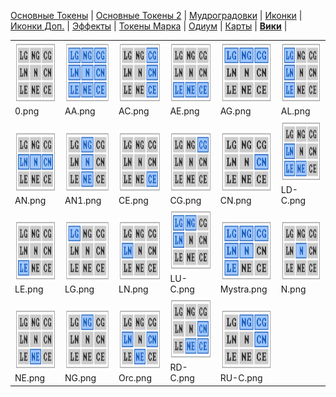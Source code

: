 [Основные Токены](https://github.com/CatacombNoop/ktms-tokens/blob/main/images_main/README.md) |
[Основные Токены 2](https://github.com/CatacombNoop/ktms-tokens/blob/main/images_main2/README.md) |
[Мудроградовки](https://github.com/CatacombNoop/ktms-tokens/blob/main/images_mudrog/README.md) |
[Иконки](https://github.com/CatacombNoop/ktms-tokens/blob/main/images_icons/README.md) |
[Иконки Доп.](https://github.com/CatacombNoop/ktms-tokens/blob/main/images_icons2/README.md) |
[Эффекты](https://github.com/CatacombNoop/ktms-tokens/blob/main/images_sfx/README.md) |
[Токены Марка](https://github.com/CatacombNoop/ktms-tokens/blob/main/images_mark/README.md) |
[Одиум](https://github.com/CatacombNoop/ktms-tokens/blob/main/images_odium/README.md) |
[Карты](https://github.com/CatacombNoop/ktms-tokens/blob/main/images_maps/README.md) |
[**Вики**](https://github.com/CatacombNoop/ktms-tokens/wiki) |
<table><tr>
<tr>
<td valign="bottom">
<img src="./0.png" width="100" height="100"><br>
0.png
</td>

<td valign="bottom">
<img src="./AA.png" width="100" height="100"><br>
AA.png
</td>

<td valign="bottom">
<img src="./AC.png" width="100" height="100"><br>
AC.png
</td>

<td valign="bottom">
<img src="./AE.png" width="100" height="100"><br>
AE.png
</td>

<td valign="bottom">
<img src="./AG.png" width="100" height="100"><br>
AG.png
</td>

<td valign="bottom">
<img src="./AL.png" width="100" height="100"><br>
AL.png
</td>

</tr>
<tr>
<td valign="bottom">
<img src="./AN.png" width="100" height="100"><br>
AN.png
</td>

<td valign="bottom">
<img src="./AN1.png" width="100" height="100"><br>
AN1.png
</td>

<td valign="bottom">
<img src="./CE.png" width="100" height="100"><br>
CE.png
</td>

<td valign="bottom">
<img src="./CG.png" width="100" height="100"><br>
CG.png
</td>

<td valign="bottom">
<img src="./CN.png" width="100" height="100"><br>
CN.png
</td>

<td valign="bottom">
<img src="./LD-C.png" width="100" height="100"><br>
LD-C.png
</td>

</tr>
<tr>
<td valign="bottom">
<img src="./LE.png" width="100" height="100"><br>
LE.png
</td>

<td valign="bottom">
<img src="./LG.png" width="100" height="100"><br>
LG.png
</td>

<td valign="bottom">
<img src="./LN.png" width="100" height="100"><br>
LN.png
</td>

<td valign="bottom">
<img src="./LU-C.png" width="100" height="100"><br>
LU-C.png
</td>

<td valign="bottom">
<img src="./Mystra.png" width="100" height="100"><br>
Mystra.png
</td>

<td valign="bottom">
<img src="./N.png" width="100" height="100"><br>
N.png
</td>

</tr>
<tr>
<td valign="bottom">
<img src="./NE.png" width="100" height="100"><br>
NE.png
</td>

<td valign="bottom">
<img src="./NG.png" width="100" height="100"><br>
NG.png
</td>

<td valign="bottom">
<img src="./Orc.png" width="100" height="100"><br>
Orc.png
</td>

<td valign="bottom">
<img src="./RD-C.png" width="100" height="100"><br>
RD-C.png
</td>

<td valign="bottom">
<img src="./RU-C.png" width="100" height="100"><br>
RU-C.png
</td>

</tr></table>